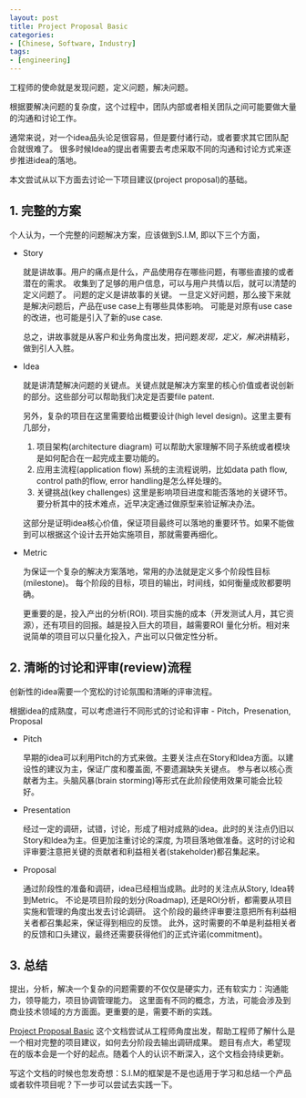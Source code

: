 ```yaml
---
layout: post
title: Project Proposal Basic
categories:
- [Chinese, Software, Industry]
tags:
- [engineering]
---
```


工程师的使命就是发现问题，定义问题，解决问题。

根据要解决问题的复杂度，这个过程中，团队内部或者相关团队之间可能要做大量的沟通和讨论工作。

通常来说，对一个idea品头论足很容易，但是要付诸行动，或者要求其它团队配合就很难了。
很多时候Idea的提出者需要去考虑采取不同的沟通和讨论方式来逐步推进idea的落地。

本文尝试从以下方面去讨论一下项目建议(project proposal)的基础。

## 1. 完整的方案

个人认为，一个完整的问题解决方案，应该做到S.I.M, 即以下三个方面，

* Story

  就是讲故事。用户的痛点是什么，产品使用存在哪些问题，有哪些直接的或者潜在的需求。
  收集到了足够的用户信息，可以与用户共情以后，就可以清楚的定义问题了。
  问题的定义是讲故事的关键。
  一旦定义好问题，那么接下来就是解决问题后，产品在use case上有哪些具体影响。
  可能是对原有use case的改进，也可能是引入了新的use case.

  总之，讲故事就是从客户和业务角度出发，把问题*发现，定义，解决*讲精彩，做到引人入胜。

* Idea

  就是讲清楚解决问题的关键点。关键点就是解决方案里的核心价值或者说创新的部分。这些部分可以帮助我们决定是否要file patent.

  另外，复杂的项目在这里需要给出概要设计(high level design)。这里主要有几部分，

	1. 项目架构(architecture diagram)
	  可以帮助大家理解不同子系统或者模块是如何配合在一起完成主要功能的。
	2. 应用主流程(application flow)
	  系统的主流程说明，比如data path flow, control path的flow, error handling是怎么样处理的。
	3. 关键挑战(key challenges)
	  这里是影响项目进度和能否落地的关键环节。要分析其中的技术难点，近早决定通过做原型来验证解决办法。

  这部分是证明idea核心价值，保证项目最终可以落地的重要环节。如果不能做到可以根据这个设计去开始实施项目，那就需要再细化。

* Metric

  为保证一个复杂的解决方案落地，常用的办法就是定义多个阶段性目标(milestone)。
  每个阶段的目标，项目的输出，时间线，如何衡量成败都要明确。

  更重要的是，投入产出的分析(ROI). 项目实施的成本（开发测试人月，其它资源），还有项目的回报。越是投入巨大的项目，越需要ROI
  量化分析。相对来说简单的项目可以只量化投入，产出可以只做定性分析。


## 2. 清晰的讨论和评审(review)流程

创新性的idea需要一个宽松的讨论氛围和清晰的评审流程。

根据idea的成熟度，可以考虑进行不同形式的讨论和评审 - Pitch，Presenation, Proposal

* Pitch

  早期的idea可以利用Pitch的方式来做。主要关注点在Story和Idea方面。以建设性的建议为主，保证广度和覆盖面, 不要遗漏缺失关键点。
  参与者以核心贡献者为主。头脑风暴(brain storming)等形式在此阶段使用效果可能会比较好。

* Presentation

  经过一定的调研，试错，讨论，形成了相对成熟的idea。此时的关注点仍旧以Story和Idea为主。但更加注重讨论的深度,
  为项目落地做准备。这时的讨论和评审要注意把关键的贡献者和利益相关者(stakeholder)都召集起来。

* Proposal

  通过阶段性的准备和调研，idea已经相当成熟。此时的关注点从Story, Idea转到Metric。
  不论是项目阶段的划分(Roadmap), 还是ROI分析，都需要从项目实施和管理的角度出发去讨论调研。
  这个阶段的最终评审要注意把所有利益相关者都召集起来，保证得到相应的反馈。
  此外，这时需要的不单是利益相关者的反馈和口头建议，最终还需要获得他们的正式许诺(commitment)。

## 3. 总结

提出，分析，解决一个复杂的问题需要的不仅仅是硬实力，还有软实力：沟通能力，领导能力，项目协调管理能力。
这里面有不同的概念，方法，可能会涉及到商业技术领域的方方面面。更重要的是，需要不断的实践。

[Project Proposal Basic](https://github.com/yangoliver/mydoc/raw/master/share/project_proposal_basic.pdf)
这个文档尝试从工程师角度出发，帮助工程师了解什么是一个相对完整的项目建议，如何去分阶段去输出调研成果。
题目有点大，希望现在的版本会是一个好的起点。随着个人的认识不断深入，这个文档会持续更新。

写这个文档的时候也忽发奇想：S.I.M的框架是不是也适用于学习和总结一个产品或者软件项目呢？下一步可以尝试去实践一下。
